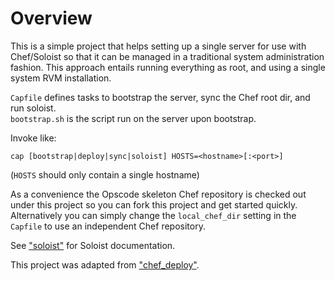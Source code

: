 Overview
========

This is a simple project that helps setting up a single server for use with Chef/Soloist so that it can be managed in a traditional system administration fashion.  This approach entails running everything as root, and using a single system RVM installation.

`Capfile` defines tasks to bootstrap the server, sync the Chef root dir, and run soloist.  
`bootstrap.sh` is the script run on the server upon bootstrap.

Invoke like:

    cap [bootstrap|deploy|sync|soloist] HOSTS=<hostname>[:<port>]

(`HOSTS` should only contain a single hostname)

As a convenience the Opscode skeleton Chef repository is checked out under this project so you can fork this project and get started quickly.  Alternatively you can simply change the `local_chef_dir` setting in the `Capfile` to use an independent Chef repository.

See ["soloist"](https://github.com/mkocher/soloist) for Soloist documentation.

This project was adapted from ["chef_deploy"](https://github.com/mkocher/chef_deploy).
